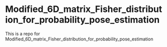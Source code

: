 # Modified_6D_matrix_Fisher_distribution_for_probability_pose_estimation
This is a repo for Modified_6D_matrix_Fisher_distribution_for_probability_pose_estimation
